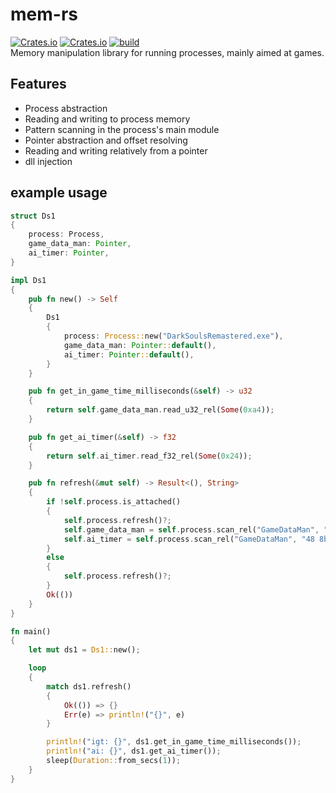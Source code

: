 # mem-rs
[![Crates.io](https://img.shields.io/crates/v/mem-rs)](https://crates.io/crates/mem-rs) 
[![Crates.io](https://img.shields.io/crates/d/mem-rs)](https://crates.io/crates/mem-rs) 
[![build](https://github.com/FrankvdStam/mem-rs/actions/workflows/build.yml/badge.svg)](https://github.com/FrankvdStam/mem-rs/actions/workflows/build.yml)  
Memory manipulation library for running processes, mainly aimed at games.

## Features
- Process abstraction
- Reading and writing to process memory
- Pattern scanning in the process's main module
- Pointer abstraction and offset resolving
- Reading and writing relatively from a pointer
- dll injection

## example usage

```rust
struct Ds1
{
    process: Process,
    game_data_man: Pointer,
    ai_timer: Pointer,
}

impl Ds1
{
    pub fn new() -> Self
    {
        Ds1
        {
            process: Process::new("DarkSoulsRemastered.exe"),
            game_data_man: Pointer::default(),
            ai_timer: Pointer::default(),
        }
    }

    pub fn get_in_game_time_milliseconds(&self) -> u32
    {
        return self.game_data_man.read_u32_rel(Some(0xa4));
    }

    pub fn get_ai_timer(&self) -> f32
    {
        return self.ai_timer.read_f32_rel(Some(0x24));
    }

    pub fn refresh(&mut self) -> Result<(), String>
    {
        if !self.process.is_attached()
        {
            self.process.refresh()?;
            self.game_data_man = self.process.scan_rel("GameDataMan", "48 8b 05 ? ? ? ? 48 8b 50 10 48 89 54 24 60", 3, 7, vec![0])?;
            self.ai_timer = self.process.scan_rel("GameDataMan", "48 8b 0d ? ? ? ? 48 85 c9 74 0e 48 83 c1 28", 3, 7, vec![0])?;
        }
        else
        {
            self.process.refresh()?;
        }
        Ok(())
    }
}

fn main()
{
    let mut ds1 = Ds1::new();

    loop
    {
        match ds1.refresh()
        {
            Ok(()) => {}
            Err(e) => println!("{}", e)
        }

        println!("igt: {}", ds1.get_in_game_time_milliseconds());
        println!("ai: {}", ds1.get_ai_timer());
        sleep(Duration::from_secs(1));
    }
}
```
